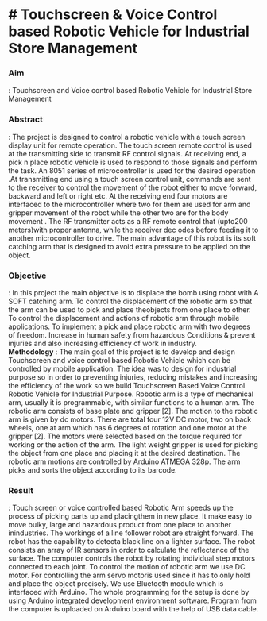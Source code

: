 <h1># Touchscreen & Voice Control based Robotic Vehicle for Industrial Store Management </h1>
<h3><b>Aim</b></h3> : Touchscreen and Voice control based Robotic Vehicle for Industrial Store Management
<br>
<h3><b>Abstract</b></h3> : The project is designed to control a robotic vehicle with a touch screen display unit for remote operation. The touch screen remote control is used at the transmitting side to transmit RF control signals. At receiving end, a pick n place robotic vehicle is used to respond to those signals and perform the task. An 8051 series of microcontroller is used for the desired operation .At transmitting end using a touch screen control unit, commands are sent to the receiver to control the movement of the robot either to move forward, backward and left or right etc. At the receiving end four motors are interfaced to the microcontroller where two for them are used for arm and gripper movement of the robot while the other two are for the body movement . The RF transmitter acts as a RF remote control that (upto200 meters)with proper antenna, while the receiver dec odes before feeding it to another microcontroller to drive. The main advantage of this robot is its soft catching arm that is designed to avoid extra pressure to be applied on the object.
<br>
<h3><b>Objective</b></h3> : In this project the main objective is to displace the bomb using robot with A SOFT catching arm.
To control the displacement of the robotic arm so that the arm can be used to pick and place theobjects from one place to other.
To control the displacement and actions of robotic arm through mobile applications.
To implement a pick and place robotic arm with two degrees of freedom.
Increase in human safety from hazardous Conditions & prevent injuries and also increasing efficiency of work in industry.
<br>
<h><b>Methodology</b></h> : The main goal of this project is to develop and design Touchscreen and voice control based Robotic Vehicle which can be controlled by mobile application. The idea was to design for industrial purpose so in order to preventing injuries, reducing mistakes and increasing the efficiency of the work so we build Touchscreen Based Voice Control Robotic Vehicle for Industrial Purpose. Robotic arm is a type of mechanical arm, usually it is programmable, with similar functions to a human arm. The robotic arm consists of base plate and gripper [2]. The motion to the robotic arm is given by dc motors. There are total four 12V DC motor, two on back wheels, one at arm which has 6 degrees of rotation and one motor at the gripper [2]. The motors were selected based on the torque required for working or the action of the arm. The light weight gripper is used for picking the object from one place and placing it at the desired destination. The robotic arm motions are controlled by Arduino ATMEGA 328p. The arm picks and sorts the object according to its barcode.
<br>
<h3><b>Result</b></h3> : Touch screen or voice controlled based Robotic Arm speeds up the process of picking parts up and placingthem in new place. It make easy to move bulky, large and hazardous product from one place to another inindustries. The workings of a line follower robot are straight forward. The robot has the capability to detecta black line on a lighter surface. The robot consists an array of IR sensors in order to calculate the reflectance of the surface. The computer controls the robot by rotating individual step motors connected to each joint. To control the motion of robotic arm we use DC motor. For controlling the arm servo motoris used since it has to only hold and place the object precisely. We use Bluetooth module which is interfaced with Arduino. The whole programming for the setup is done by using Arduino integrated development environment software. Program from the computer is uploaded on Arduino board with the help of USB data cable.
